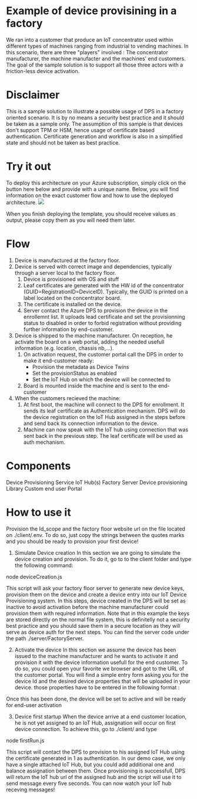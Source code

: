 # Example of device provisining in a factory 
We ran into a customer that produce an IoT concentrator used within different types of machines ranging from industrial to vending machines. 
In this scenario, there are three "players" involved : The concentrator manufacturer, the machine manufacter and the machines' end customers. The goal of the sample solution is to support all those three actors with a friction-less device activation. 

# Disclaimer
This is a sample solution to illustrate a possible usage of DPS in a factory oriented scenario. It is by no means a security best practice and it should be taken as a sample only. The assumption of this sample is that devices don't support TPM or HSM, hence usage of certificate based authentication. Certificate generation and workflow is also in a simplified state and should not be taken as best practice.

# Try it out
To deploy this architecture on your Azure subscription, simply click on the button here below and provide with a unique name. Below, you will find information on the exact customer flow and how to use the deployed architecture.
<a href="https://portal.azure.com/#create/Microsoft.Template/uri/https%3A%2F%2Fraw.githubusercontent.com%2FMandur%2FDeviceProvisioningDemo%2Fmaster%2Fazuredeploy.json" target="_blank">
    <img src="http://azuredeploy.net/deploybutton.png"/>
</a>

When you finish deploying the template, you should receive values as output, please copy them as you will need them later.

# Flow
1. Device is manufactured at the factory floor.
2. Device is served with correct image and dependencies, typically through a server local to the factory floor.
    1. Device is provisioned with OS and stuff
    2. Leaf certificates are generated with the HW id of the concentrator (GUID=RegistrationID=DeviceID). Typically, the GUID is printed on a label located on the concentrator board.
    3. The certificate is installed on the device.
    4. Server contact the Azure DPS to provision the device in the enrollemnt list. It uploads lead certificate and set the provisionning status to disabled in order to forbid registration without providing further information by end-customer.
3. Device is shipped to the machine manufacturer. On reception, he activate the board on a web portal, adding the needed usefull information (e.g. location, chassis nb,...).
    1. On activation request, the customer portal call the DPS in order to make it end-customer ready:
        * Provision the metadata as Device Twins
        * Set the provisionStatus as enabled 
        * Set the IoT Hub on which the device will be connected to
    2. Board is mounted inside the machine and is sent to the end-customer
4. When the customers recieved the machine: 
    1. At first boot, the machine will connect to the DPS for enrollment. It sends its leaf certificate as Authentication mechanism. DPS will do the device registration on the IoT Hub assigned in the steps before and send back its connection information to the device.
    2. Machine can now speak with the IoT hub using connection that was sent back in the previous step. The leaf certificate will be used as auth mechanism. 

# Components
Device Provisioning Service
IoT Hub(s)
Factory Server
Device provisioning Library
Custom end user Portal



# How to use it
Provision the Id_scope and the factory floor website url on the file located on ./client/.env. To do so, just copy the strings between the quotes marks and you should be ready to provision your first device!

1. Simulate Device creation
In this section we are going to simulate the device creation and provision. To do it, go to to the client folder and type the following command:

node deviceCreation.js <desiredDeviceId>

This script will ask your factory floor server to generate new device keys, provision them on the device and create a device entry into our IoT Device Provisioning system. In this steps, device created in the DPS will be set as inactive to avoid activation before the machine manufacturer could provision them with required information. 
Note that in this example the keys are stored directly on the normal file system, this is definitelly not a security best practice and you should save them in a secure location as they will serve as device auth for the next steps. You can find the server code under the path ./server/FactoryServer.

2. Activate the device
In this section we assume the device has been issued to the machine manufacturer and he wants to activate it and provision it with the device information usefull for the end customer. To do so, you could open your favorite we browser and got to the URL of the customer portal. You will find a simple entry form asking you for the device Id and the desired device properties that will be uploaded in your device. those properties have to be entered in the following format : 


Once this has been done, the device will be set to active and will be ready for end-user activation

3. Device first startup
When the device arrive at a end customer location, he is not yet assigned to an IoT Hub, assignation will occur on first device connection. To achieve this, go to ./client/ and type

node firstRun.js <desiredDeviceId>

This script will contact the DPS to provision to his assigned IoT Hub using the certificate generated in 1 as authentication. In our demo case, we only have a single attached IoT Hub, but you could add additional one and balance assignation between them. Once provisioning is successfull, DPS will return the IoT hub url of the assigned hub and the script will use it to send message every five seconds. You can now watch your IoT hub receving messages! 

